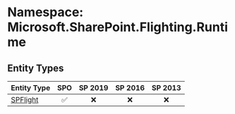 # Namespace: Microsoft.SharePoint.Flighting.Runtime

## Entity Types

Entity Type | SPO | SP 2019 | SP 2016 | SP 2013
----------|:---:|:-------:|:-------:|:-------:
[SPFlight](./EntityTypes/SPFlight.md) | ✅ | ❌ | ❌ | ❌